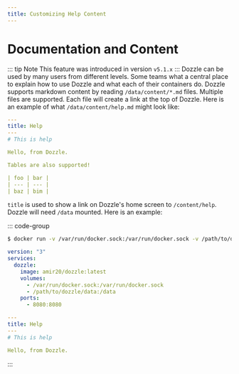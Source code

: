 ```yaml
---
title: Customizing Help Content
---
```


# Documentation and Content

::: tip Note
This feature was introduced in version `v5.1.x`
:::
Dozzle can be used by many users from different levels. Some teams what a central place to explain how to use Dozzle and what each of their containers do. Dozzle supports markdown content by reading `/data/content/*.md` files. Multiple files are supported. Each file will create a link at the top of Dozzle. Here is an example of what `/data/content/help.md` might look like:

```yml
---
title: Help
---
# This is help

Hello, from Dozzle.

Tables are also supported!

| foo | bar |
| --- | --- |
| baz | bim |
```

`title` is used to show a link on Dozzle's home screen to `/content/help`. Dozzle will need `/data` mounted. Here is an example:

::: code-group

```sh [cli]
$ docker run -v /var/run/docker.sock:/var/run/docker.sock -v /path/to/dozzle/data:/data -p 8080:8080 amir20/dozzle
```

```yaml [docker-compose.yml]
version: "3"
services:
  dozzle:
    image: amir20/dozzle:latest
    volumes:
      - /var/run/docker.sock:/var/run/docker.sock
      - /path/to/dozzle/data:/data
    ports:
      - 8080:8080
```

```yml [help.md]
---
title: Help
---
# This is help

Hello, from Dozzle.
```

:::
